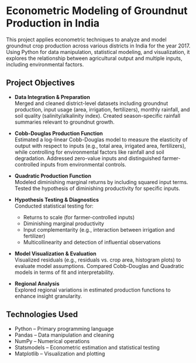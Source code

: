 # Econometric Modeling of Groundnut Production in India

This project applies econometric techniques to analyze and model groundnut crop production across various districts in India for the year 2017. Using Python for data manipulation, statistical modeling, and visualization, it explores the relationship between agricultural output and multiple inputs, including environmental factors.

## Project Objectives

- **Data Integration & Preparation**  
  Merged and cleaned district-level datasets including groundnut production, input usage (area, irrigation, fertilizers), monthly rainfall, and soil quality (salinity/alkalinity index). Created season-specific rainfall summaries relevant to groundnut growth.

- **Cobb-Douglas Production Function**  
  Estimated a log-linear Cobb-Douglas model to measure the elasticity of output with respect to inputs (e.g., total area, irrigated area, fertilizers), while controlling for environmental factors like rainfall and soil degradation. Addressed zero-value inputs and distinguished farmer-controlled inputs from environmental controls.

- **Quadratic Production Function**  
  Modeled diminishing marginal returns by including squared input terms. Tested the hypothesis of diminishing productivity for specific inputs.

- **Hypothesis Testing & Diagnostics**  
  Conducted statistical testing for:
  - Returns to scale (for farmer-controlled inputs)
  - Diminishing marginal productivity
  - Input complementarity (e.g., interaction between irrigation and fertilizer)
  - Multicollinearity and detection of influential observations

- **Model Visualization & Evaluation**  
  Visualized residuals (e.g., residuals vs. crop area, histogram plots) to evaluate model assumptions. Compared Cobb-Douglas and Quadratic models in terms of fit and interpretability.

- **Regional Analysis**  
  Explored regional variations in estimated production functions to enhance insight granularity.

## Technologies Used

- Python – Primary programming language
- Pandas – Data manipulation and cleaning
- NumPy – Numerical operations
- Statsmodels – Econometric estimation and statistical testing
- Matplotlib – Visualization and plotting
